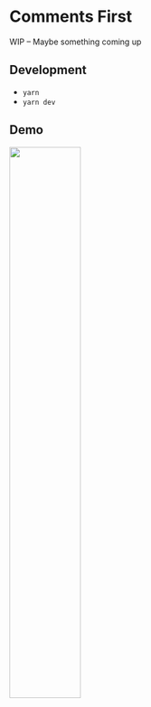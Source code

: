 # Comments First

WIP – Maybe something coming up

## Development

- `yarn`
- `yarn dev`

## Demo

[<img src="https://img.youtube.com/vi/eYF0oxKbKsc/maxresdefault.jpg" width="50%">](https://youtu.be/eYF0oxKbKsc)
